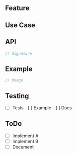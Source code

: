 ## Feature
<!-- What capability? -->

## Use Case
<!-- Why? Who needs it? -->

## API
```cpp
// Signature
```

## Example
```cpp
// Usage
```

## Testing
- [ ] Tests  - [ ] Example  - [ ] Docs

## ToDo
- [ ] Implement A
- [ ] Implement B
- [ ] Document
